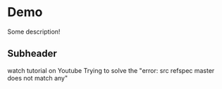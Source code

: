 # Demo

Some description!


## Subheader

watch tutorial on Youtube
Trying to solve the "error: src refspec master does not match any"